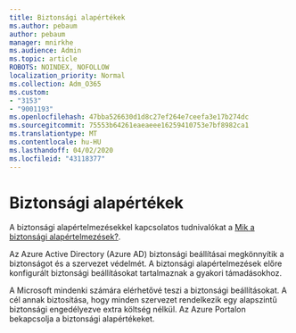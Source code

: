 ```yaml
---
title: Biztonsági alapértékek
ms.author: pebaum
author: pebaum
manager: mnirkhe
ms.audience: Admin
ms.topic: article
ROBOTS: NOINDEX, NOFOLLOW
localization_priority: Normal
ms.collection: Adm_O365
ms.custom:
- "3153"
- "9001193"
ms.openlocfilehash: 47bba526630d1d8c27ef264e7ceefa3e17b274dc
ms.sourcegitcommit: 75553b64261eaeaeee16259410753e7bf8982ca1
ms.translationtype: MT
ms.contentlocale: hu-HU
ms.lasthandoff: 04/02/2020
ms.locfileid: "43118377"
---
```

# <a name="security-defaults"></a>Biztonsági alapértékek

A biztonsági alapértelmezésekkel kapcsolatos tudnivalókat a [Mik a biztonsági alapértelmezések?](https://docs.microsoft.com/azure/active-directory/conditional-access/concept-conditional-access-security-defaults).

Az Azure Active Directory (Azure AD) biztonsági beállításai megkönnyítik a biztonságot és a szervezet védelmét. A biztonsági alapértelmezések előre konfigurált biztonsági beállításokat tartalmaznak a gyakori támadásokhoz.

A Microsoft mindenki számára elérhetővé teszi a biztonsági beállításokat. A cél annak biztosítása, hogy minden szervezet rendelkezik egy alapszintű biztonsági engedélyezve extra költség nélkül. Az Azure Portalon bekapcsolja a biztonsági alapértékeket.
